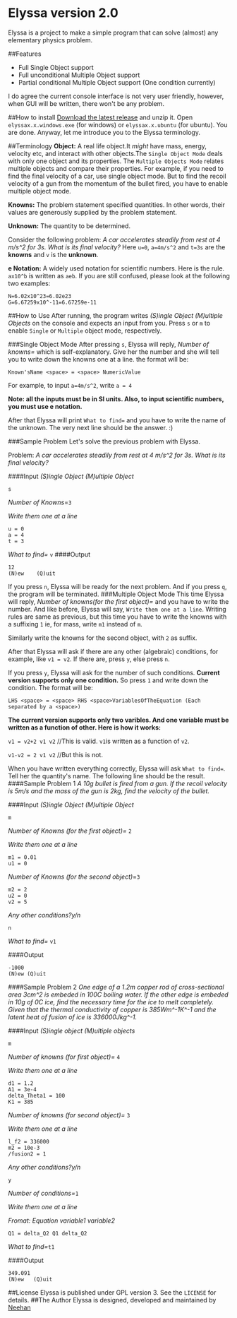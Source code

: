 Elyssa version 2.0
==================
Elyssa is a project to make a simple program that can solve (almost) any elementary physics problem.

##Features
- Full Single Object support
- Full unconditional Multiple Object support
- Partial conditional Multiple Object support (One condition currently)

I do agree the current console interface is not very user friendly, however, when GUI will be written, there won't be any problem.

##How to install
[Download the latest release](http://www.github.com/Neehan/Elyssa/releases) and unzip it. Open `elyssax.x.windows.exe` (for windows) or `elyssax.x.ubuntu` (for ubuntu). You are done. Anyway, let me introduce you to the Elyssa terminology.

##Terminology
**Object:** A real life object.It *might* have mass, energy, velocity etc, and interact with other objects.The `Single Object Mode` deals with only one object and its properties. The `Multiple Objects Mode` relates multiple objects and compare their properties. For example, if you need to find the final velocity of a car, use single object mode. But to find the recoil velocity of a gun from the momentum of the bullet fired, you have to enable multiple object mode.

**Knowns:** The problem statement specified quantities. In other words, their values are generously supplied by the problem statement.

**Unknown:** The quantity to be determined.

Consider the following problem: *A car accelerates steadily from rest at 4 m/s^2 for 3s. What is its final velocity?*
Here `u=0`, `a=4m/s^2` and `t=3s` are the **knowns** and `v` is the **unknown**.

**e Notation:** A widely used notation for scientific numbers. Here is the rule. `ax10^b` is written as `aeb`. If you are still confused, please look at the following two examples:

```
N=6.02x10^23=6.02e23
G=6.67259x10^-11=6.67259e-11
```

##How to Use
After running, the program writes *(S)ingle Object   (M)ultiple Objects* on the console and expects an input from you. Press `s` or `m` to  enable `Single` or `Multiple` object mode, respectively. 

###Single Object Mode
After pressing `s`, Elyssa will reply, *Number of knowns=* which is self-explanatory. Give her the number and she will tell you to write down the knowns one at a line. the format will be: 

`Known'sName <space> = <space> NumericValue`

For example, to input `a=4m/s^2`, write `a = 4`

**Note: all the inputs must be in SI units. Also, to input scientific numbers, you must use e notation.**

After that Elyssa will print `What to find=` and you have to write the name of the unknown.
The very next line should be the answer. :)

###Sample Problem
Let's solve the previous problem with Elyssa.

Problem: *A car accelerates steadily from rest at 4 m/s^2 for 3s. What is its final velocity?*

####Input
*(S)ingle Object   (M)ultiple Object*

`s`

*Number of Knowns*=`3`

*Write them one at a line*

```
u = 0
a = 4
t = 3
```

*What to find=* `v`
####Output
```
12
(N)ew    (Q)uit
```

If you press `n`, Elyssa will be ready for the next problem. And if you press `q`, the program will be terminated.
###Multiple Object Mode
This time Elyssa will reply, *Number of knowns(for the first object)=* and you have to write the number. And like before, Elyssa will say, `Write them one at a line`. Writing rules are same as previous, but this time you have to write the knowns with a suffixing `1` ie, for mass, write `m1` instead of `m`. 

Similarly write the knowns for the second object, with `2` as suffix.

After that Elyssa will ask if there are any other (algebraic) conditions, for example, like `v1 = v2`. If there are, press `y`, else press `n`.

If you press `y`, Elyssa will ask for the number of such conditions. **Current version supports only one condition.** So press `1` and write down the condition. The format will be:

`LHS <space> = <space> RHS <space>VariablesOfTheEquation (Each separated by a <space>)`

**The current version supports only two varibles. And one variable must be written as a function of other. Here is how it works:**

`v1 = v2+2 v1 v2` //This is valid. `v1`is written as a function of `v2`.

`v1-v2 = 2 v1 v2` //But this is  not. 

When you have written everything correctly, Elyssa will ask `What to find=`. Tell her the quantity's name. The following line should be the result.
####Sample Problem 1
*A 10g bullet is fired from a gun. If the recoil velocity is 5m/s and the mass of the gun is 2kg, find the velocity of the bullet.*

####Input
*(S)ingle Object  (M)ultiple Object*

`m`

*Number of Knowns (for the first object)=* `2`

*Write them one at a line*

```
m1 = 0.01
u1 = 0
```

*Number of Knowns (for the second object)*=`3`

```
m2 = 2
u2 = 0
v2 = 5
```

*Any other conditions?y/n*

`n`

*What to find=* `v1`

####Output
```
-1000
(N)ew (Q)uit
```

####Sample Problem 2
*One edge of a 1.2m copper rod of cross-sectional area 3cm^2 is embeded in 100C boiling water. If the other edge is embeded in 10g of 0C ice, find the necessary time for the ice to melt completely. Given that the thermal conductivity of copper is 385Wm^-1K^-1 and the latent heat of fusion of ice is 336000Jkg^-1.*

####Input
*(S)ingle object	 (M)ultiple objects*

`m`

*Number of knowns (for first object)=* `4`

*Write them one at a line*

````````
d1 = 1.2
A1 = 3e-4
delta_Theta1 = 100
K1 = 385
````````

*Number of knowns (for second object)=* `3`

*Write them one at a line*

````
l_f2 = 336000
m2 = 10e-3
/fusion2 = 1
`````

*Any other conditions?y/n*

`y`

*Number of conditions=*`1`

*Write them one at a line*

*Fromat: Equation <space> variable1 <space> variable2*

`Q1 = delta_Q2 Q1 delta_Q2`

*What to find=*`t1`

####Output
```
349.091
(N)ew	(Q)uit
```
##License
Elyssa is published under GPL version 3. See the `LICENSE` for details.
##The Author
Elyssa is designed, developed and maintained by [Neehan](https://www.facebook.com/phlembac.hidden)

